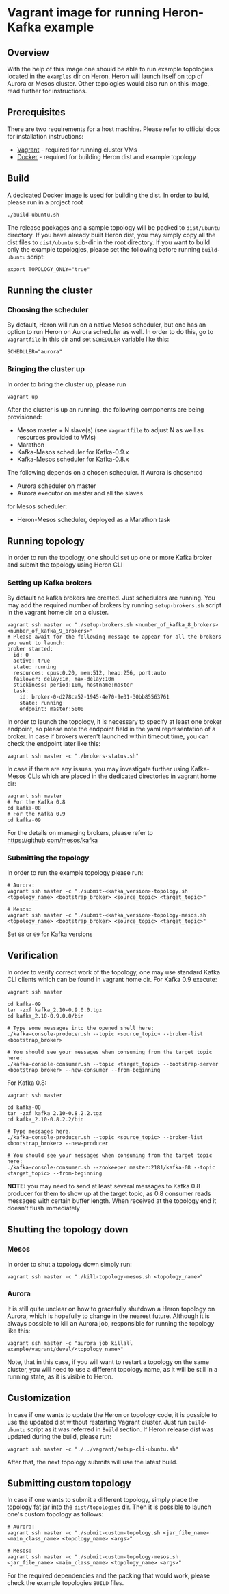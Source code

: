 Vagrant image for running Heron-Kafka example
==============================================

## Overview

With the help of this image one should be able to run example topologies located in the `examples` dir on Heron. Heron 
will launch itself on top of Aurora or Mesos cluster. 
Other topologies would also run on this image, read further for instructions. 

## Prerequisites

There are two requirements for a host machine. Please refer to official docs for installation instructions:

- [Vagrant](http://vagrantup.com) - required for running cluster VMs
- [Docker](http://docker.com) - required for building Heron dist and example topology

## Build

A dedicated Docker image is used for building the dist. In order to build, please run in a project root
  
```
./build-ubuntu.sh
```

The release packages and a sample topology will be packed to `dist/ubuntu` directory. If you have already built Heron 
dist, you may simply copy all the dist files to `dist/ubuntu` sub-dir in the root directory.
If you want to build only the example topologies, please set the following before running `build-ubuntu` script:

```
export TOPOLOGY_ONLY="true"
```

## Running the cluster

### Choosing the scheduler
By default, Heron will run on a native Mesos scheduler, but one has an option to run Heron on Aurora scheduler as well.
In order to do this, go to `Vagrantfile` in this dir and set `SCHEDULER` variable like this:

```
SCHEDULER="aurora"
```

### Bringing the cluster up
In order to bring the cluster up, please run

```
vagrant up
```

After the cluster is up an running, the following components are being provisioned:

- Mesos master + N slave(s) (see `Vagrantfile` to adjust N as well as resources provided to VMs)
- Marathon
- Kafka-Mesos scheduler for Kafka-0.9.x 
- Kafka-Mesos scheduler for Kafka-0.8.x 

The following depends on a chosen scheduler. If Aurora is chosen:cd 
 
- Aurora scheduler on master
- Aurora executor on master and all the slaves

for Mesos scheduler:

- Heron-Mesos scheduler, deployed as a Marathon task 
 
## Running topology

In order to run the topology, one should set up one or more Kafka broker and submit the topology using Heron CLI

### Setting up Kafka brokers

By default no kafka brokers are created. Just schedulers are running. You may add the required number of brokers by 
running `setup-brokers.sh` script in the vagrant home dir on a cluster.

```
vagrant ssh master -c "./setup-brokers.sh <number_of_kafka_8_brokers> <number_of_kafka_9_brokers>"
# Please await for the following message to appear for all the brokers you want to launch:
broker started:
  id: 0
  active: true
  state: running
  resources: cpus:0.20, mem:512, heap:256, port:auto
  failover: delay:1m, max-delay:10m
  stickiness: period:10m, hostname:master
  task:
    id: broker-0-d278ca52-1945-4e70-9e31-30bb85563761
    state: running
    endpoint: master:5000
```

In order to launch the topology, it is necessary to specify at least one broker endpoint, so please note the 
endpoint field in the yaml representation of a broker. In case if brokers weren't launched within timeout time, you can 
check the endpoint later like this: 

```
vagrant ssh master -c "./brokers-status.sh"
```

In case if there are any issues, you may investigate further using Kafka-Mesos CLIs which are placed in the dedicated 
directories in vagrant home dir:

```
vagrant ssh master
# For the Kafka 0.8 
cd kafka-08
# For the Kafka 0.9 
cd kafka-09
```

For the details on managing brokers, please refer to https://github.com/mesos/kafka

### Submitting the topology

In order to run the example topology please run:

```
# Aurora:
vagrant ssh master -c "./submit-<kafka_version>-topology.sh <topology_name> <bootstrap_broker> <source_topic> <target_topic>"
 
# Mesos:
vagrant ssh master -c "./submit-<kafka_version>-topology-mesos.sh <topology_name> <bootstrap_broker> <source_topic> <target_topic>"
```

Set `08` or `09` for Kafka versions

## Verification

In order to verify correct work of the topology, one may use standard Kafka CLI clients which can be found in vagrant 
home dir. For Kafka 0.9 execute:

```
vagrant ssh master

cd kafka-09
tar -zxf kafka_2.10-0.9.0.0.tgz
cd kafka_2.10-0.9.0.0/bin

# Type some messages into the opened shell here:
./kafka-console-producer.sh --topic <source_topic> --broker-list <bootstrap_broker>
 
# You should see your messages when consuming from the target topic here:
./kafka-console-consumer.sh --topic <target_topic> --bootstrap-server <bootstrap_broker> --new-consumer --from-beginning
```

For Kafka 0.8:

```
vagrant ssh master

cd kafka-08
tar -zxf kafka_2.10-0.8.2.2.tgz
cd kafka_2.10-0.8.2.2/bin

# Type messages here. 
./kafka-console-producer.sh --topic <source_topic> --broker-list <bootstrap_broker> --new-producer

# You should see your messages when consuming from the target topic here:
./kafka-console-consumer.sh --zookeeper master:2181/kafka-08 --topic <target_topic> --from-beginning
```

**NOTE:** you may need to send at least several messages to Kafka 0.8 producer for them to show up at the target topic,
 as 0.8 consumer reads messages with certain buffer length. When received at the topology end it doesn't flush 
 immediately

## Shutting the topology down

### Mesos
In order to shut a topology down simply run:

```
vagrant ssh master -c "./kill-topology-mesos.sh <topology_name>"
```

### Aurora
It is still quite unclear on how to gracefully shutdown a Heron topology on Aurora, which is hopefully to change in the nearest 
future. Although it is always possible to kill an Aurora job, responsible for running the topology like this:

```
vagrant ssh master -c "aurora job killall example/vagrant/devel/<topology_name>"
```

Note, that in this case, if you will want to restart a topology on the same cluster, you will need to use a different 
topology name, as it will be still in a running state, as it is visible to Heron.

## Customization

In case if one wants to update the Heron or topology code, it is possible to use the updated dist without restarting
Vagrant cluster. Just run `build-ubuntu` script as it was referred in `Build` section. If Heron release dist was updated 
during the build, please run:

```
vagrant ssh master -c "./../vagrant/setup-cli-ubuntu.sh"
```

After that, the next topology submits will use the latest build.

## Submitting custom topology

In case if one wants to submit a different topology, simply place the topology fat jar into the 
`dist/topologies` dir. Then it is possible to launch one's custom topology as follows:

```
# Aurora:
vagrant ssh master -c "./submit-custom-topology.sh <jar_file_name> <main_class_name> <topology_name> <args>"

# Mesos:
vagrant ssh master -c "./submit-custom-topology-mesos.sh <jar_file_name> <main_class_name> <topology_name> <args>"
```

For the required dependencies and the packing that would work, please check the example topologies `BUILD` files.
